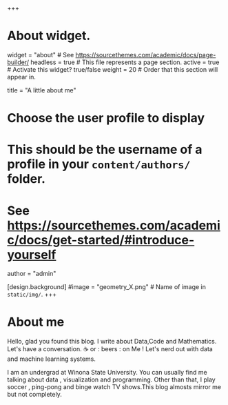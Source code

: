 +++
# About widget.
widget = "about"  # See https://sourcethemes.com/academic/docs/page-builder/
headless = true  # This file represents a page section.
active = true  # Activate this widget? true/false
weight = 20  # Order that this section will appear in.

title = "A little about me"

# Choose the user profile to display
# This should be the username of a profile in your `content/authors/` folder.
# See https://sourcethemes.com/academic/docs/get-started/#introduce-yourself
author = "admin"

[design.background]
 #image = "geometry_X.png"  # Name of image in `static/img/`.
+++
# About me
Hello, glad you found this blog. I write about Data,Code and Mathematics. Let's have a conversation. :coffee: or : beers : on Me ! Let's nerd out with data and machine learning systems.

I am an undergrad at Winona State University. You can usually find me talking about data , visualization and programming. Other than that, I play soccer , ping-pong and binge watch TV shows.This blog almosts mirror me but not completely.

